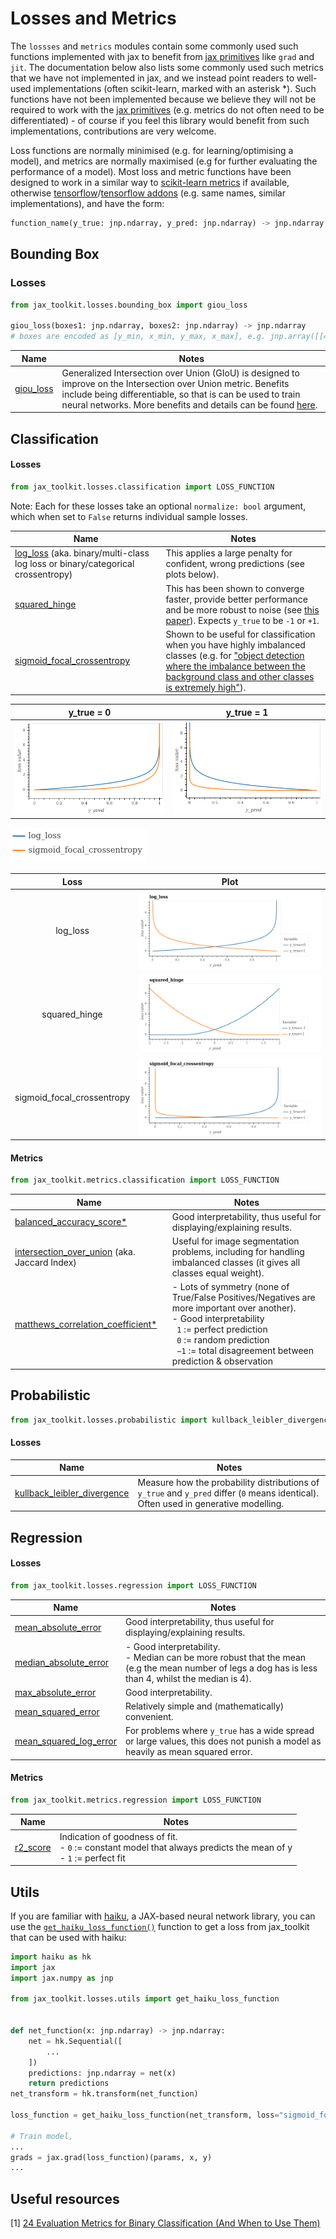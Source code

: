 # Losses and Metrics

The `lossses` and `metrics` modules contain some commonly used such functions implemented with jax to benefit from [jax primitives](https://jax.readthedocs.io/en/latest/notebooks/How_JAX_primitives_work.html) like `grad` and `jit`. The documentation below also lists some commonly used such metrics that we have not implemented in jax, and we instead point readers to well-used implementations (often scikit-learn, marked with an asterisk *). Such functions have not been implemented because we believe they will not be required to work with the [jax primitives](https://jax.readthedocs.io/en/latest/notebooks/How_JAX_primitives_work.html) (e.g. metrics do not often need to be differentiated) - of course if you feel this library would benefit from such implementations, contributions are very welcome. 

Loss functions are normally minimised (e.g. for learning/optimising a model), and metrics are normally maximised (e.g for further evaluating the performance of a model). Most loss and metric functions have been designed to work in a similar way to [scikit-learn metrics](https://scikit-learn.org/stable/modules/classes.html#module-sklearn.metrics) if available, otherwise [tensorflow](https://www.tensorflow.org/api_docs/python/tf)/[tensorflow addons](https://www.tensorflow.org/addons/api_docs/python/tfa/) (e.g. same names, similar implementations), and have the form:

```python
function_name(y_true: jnp.ndarray, y_pred: jnp.ndarray) -> jnp.ndarray
``` 


## Bounding Box
### Losses
```python
from jax_toolkit.losses.bounding_box import giou_loss

giou_loss(boxes1: jnp.ndarray, boxes2: jnp.ndarray) -> jnp.ndarray
# boxes are encoded as [y_min, x_min, y_max, x_max], e.g. jnp.array([[4.0, 3.0, 7.0, 5.0], [5.0, 6.0, 10.0, 7.0]])
```

| Name | Notes |
|---|---|
| [giou_loss](https://github.com/asmith26/jax_toolkit/blob/master/jax_toolkit/losses/bounding_box.py#L6) | Generalized Intersection over Union (GIoU) is designed to improve on the Intersection over Union metric. Benefits include being differentiable, so that is can be used to train neural networks. More benefits and details can be found [here](https://giou.stanford.edu/). |


## Classification
#### Losses
```python
from jax_toolkit.losses.classification import LOSS_FUNCTION
```

Note: Each for these losses take an optional `normalize: bool` argument, which when set to `False` returns individual sample losses.

| Name | Notes |
|---|---|
| [log_loss](https://github.com/asmith26/jax_toolkit/blob/master/jax_toolkit/losses/classification.py#L30) (aka. binary/multi-class log loss or binary/categorical crossentropy) | This applies a large penalty for confident, wrong predictions (see plots below). |
| [squared_hinge](https://github.com/asmith26/jax_toolkit/blob/master/jax_toolkit/losses/classification.py#L37) | This has been shown to converge faster, provide better performance and be more robust to noise (see [this paper](https://arxiv.org/abs/1702.05659)). Expects `y_true` to be `-1` or `+1`. |
| [sigmoid_focal_crossentropy](https://github.com/asmith26/jax_toolkit/blob/master/jax_toolkit/losses/classification.py#L75) | Shown to be useful for classification when you have highly imbalanced classes (e.g. for ["object detection where the imbalance between the background class and other classes is extremely high"](https://www.tensorflow.org/addons/api_docs/python/tfa/losses/SigmoidFocalCrossEntropy)). |


y_true = 0 | y_true = 1
:---:|:---:
![](img/comparing_loss_functions_when_y_true=0.png)  |  ![](img/comparing_loss_functions_when_y_true=1.png)

![](img/colour_schemes.png)

Loss | Plot
:---:|:---:
log_loss | ![](img/log_loss.png)
squared_hinge | ![](img/squared_hinge.png)
sigmoid_focal_crossentropy | ![](img/sigmoid_focal_crossentropy.png)

#### Metrics
```python
from jax_toolkit.metrics.classification import LOSS_FUNCTION
```

| Name | Notes |
|---|---|
| [balanced_accuracy_score*](https://scikit-learn.org/stable/modules/generated/sklearn.metrics.balanced_accuracy_score.html#sklearn-metrics-balanced-accuracy-score) | Good interpretability, thus useful for displaying/explaining results. |
| [intersection_over_union](https://github.com/asmith26/jax_toolkit/blob/master/jax_toolkit/metrics/classification.py#L14) (aka. Jaccard Index) | Useful for image segmentation problems, including for handling imbalanced classes (it gives all classes equal weight). |
| [matthews_correlation_coefficient*](https://scikit-learn.org/stable/modules/generated/sklearn.metrics.matthews_corrcoef.html#sklearn-metrics-matthews-corrcoef) | - Lots of symmetry (none of True/False Positives/Negatives are more important over another).<br/>- Good interpretability<br/>&nbsp;&nbsp;`1` := perfect prediction<br/>&nbsp;&nbsp;`0` := random prediction<br/>&nbsp;&nbsp;`−1` := total disagreement between prediction & observation |


## Probabilistic
```python
from jax_toolkit.losses.probabilistic import kullback_leibler_divergence
```

#### Losses
| Name | Notes |
|---|---|
| [kullback_leibler_divergence](https://github.com/asmith26/jax_toolkit/blob/master/jax_toolkit/losses/probabilistic.py#L6) | Measure how the probability distributions of `y_true` and `y_pred` differ (`0` means identical). Often used in generative modelling. |


## Regression
#### Losses
```python
from jax_toolkit.losses.regression import LOSS_FUNCTION
```

| Name | Notes |
|---|---|
| [mean_absolute_error](https://github.com/asmith26/jax_toolkit/blob/master/jax_toolkit/losses/regression.py#L6) | Good interpretability, thus useful for displaying/explaining results. |
| [median_absolute_error](https://github.com/asmith26/jax_toolkit/blob/master/jax_toolkit/losses/regression.py#L13) | - Good interpretability.<br/>- Median can be more robust that the mean (e.g the mean number of legs a dog has is less than 4, whilst the median is 4). |
| [max_absolute_error](https://github.com/asmith26/jax_toolkit/blob/master/jax_toolkit/losses/regression.py#L20) | Good interpretability. |
| [mean_squared_error](https://github.com/asmith26/jax_toolkit/blob/master/jax_toolkit/losses/regression.py#L27) | Relatively simple and (mathematically) convenient. |
| [mean_squared_log_error](https://github.com/asmith26/jax_toolkit/blob/master/jax_toolkit/losses/regression.py#L32) | For problems where `y_true` has a wide spread or large values, this does not punish a model as heavily as mean squared error. |

#### Metrics
```python
from jax_toolkit.metrics.regression import LOSS_FUNCTION
```

| Name | Notes |
|---|---|
| [r2_score](https://github.com/asmith26/jax_toolkit/blob/master/jax_toolkit/metrics/regression.py#L6) | Indication of goodness of fit.<br/>- `0` := constant model that always predicts the mean of y<br/>- `1` := perfect fit |


## Utils
If you are familiar with [haiku](https://github.com/deepmind/dm-haiku), a JAX-based neural network library, you can use the [`get_haiku_loss_function()`](https://github.com/asmith26/jax_toolkit/blob/master/jax_toolkit/losses/utils.py#L44) function to get a loss from jax_toolkit that can be used with haiku:

```python
import haiku as hk
import jax
import jax.numpy as jnp

from jax_toolkit.losses.utils import get_haiku_loss_function


def net_function(x: jnp.ndarray) -> jnp.ndarray:
    net = hk.Sequential([
        ...
    ])
    predictions: jnp.ndarray = net(x)
    return predictions
net_transform = hk.transform(net_function)

loss_function = get_haiku_loss_function(net_transform, loss="sigmoid_focal_crossentropy", alpha=None, gamma=2.0)

# Train model,
...
grads = jax.grad(loss_function)(params, x, y)
...
``` 


## Useful resources
[1] [24 Evaluation Metrics for Binary Classification (And When to Use Them)](https://neptune.ai/blog/evaluation-metrics-binary-classification)
